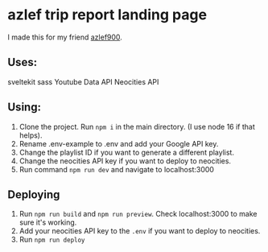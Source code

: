 # azlef trip report landing page

I made this for my friend [azlef900](https://www.youtube.com/channel/UCkZjdCdkmeF2ebOGHQOF1gA).

## Uses:

sveltekit
sass
Youtube Data API
Neocities API

## Using:

1. Clone the project. Run `npm i` in the main directory. (I use node 16 if that helps).
2. Rename .env-example to .env and add your Google API key.
3. Change the playlist ID if you want to generate a different playlist.
4. Change the neocities API key if you want to deploy to neocities.
5. Run command `npm run dev` and navigate to localhost:3000

## Deploying

1. Run `npm run build` and `npm run preview`. Check localhost:3000 to make sure it's working.
2. Add your neocities API key to the `.env` if you want to deploy to neocities.
3. Run `npm run deploy`